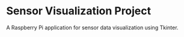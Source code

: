 # Sensor Visualization Project

A Raspberry Pi application for sensor data visualization using Tkinter.

